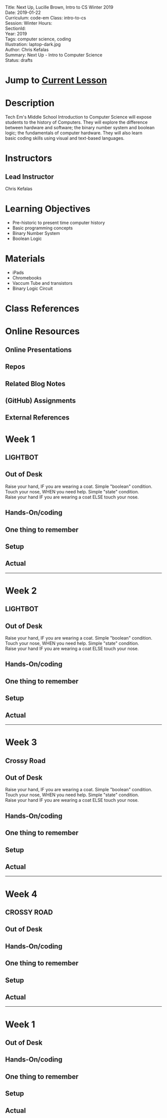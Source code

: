 Title: Next Up, Lucille Brown, Intro to CS Winter 2019	
Date: 2019-01-22	
Curriculum: code-em	
Class: intro-to-cs	
Session: Winter	
Hours:	
SectionId:	
Year: 2019	
Tags: computer science, coding	
Illustration: laptop-dark.jpg	
Author: Chris Kefalas	
Summary: Next Up - Intro to Computer Science	
Status: drafts	

 # Jump to [Current Lesson](#day-3)	

 # Description	
Tech Em's Middle School Introduction to Computer Science will expose	
students to the history of Computers. They will explore the difference	
between hardware and software; the binary number system and boolean	
logic; the fundamentals of computer hardware. They will also learn	
basic coding skills using visual and text-based languages.	

# Instructors	

## Lead Instructor	
Chris Kefalas	
 
# Learning Objectives	

 * Pre-historic to present time computer history	
 * Basic programming concepts	
 * Binary Number System	
 * Boolean Logic	

# Materials	

 * iPads	
 * Chromebooks	
 * Vaccum Tube and transistors	
 * Binary Logic Circuit	

# Class References	

# Online Resources	

## Online Presentations	

## Repos	

## Related Blog Notes	

## (GitHub) Assignments	

## External References	

<h1><a name="week-1">Week 1</a></h1>	

## LIGHTBOT	

<!--![If only.](images/if.jpg)	-->

## Out of Desk	
Raise your hand, IF you are wearing a coat. Simple "boolean" condition.	
Touch your nose, WHEN you need help. Simple "state" condition.	
Raise your hand IF you are wearing a coat ELSE touch your nose.	

[//]: # (For this activity we will ask the class questions that begin with the word IF, and relate it to an article of clothing, and ask if them to raise their hands if the IF statement is true for them. *"If you are wearing a jacket, raise your hand"* *"If you are wearing shoes, and a hat... raise your hand"*)	


## Hands-On/coding

[//]: # 

## One thing to remember	

## Setup	

## Actual	

---

<h1><a name="week-2">Week 2</a></h1>	

## LIGHTBOT

<!--![If only.](images/if.jpg)	-->

## Out of Desk	
Raise your hand, IF you are wearing a coat. Simple "boolean" condition.	
Touch your nose, WHEN you need help. Simple "state" condition.	
Raise your hand IF you are wearing a coat ELSE touch your nose.	

[//]: # (For this activity we will ask the class questions that begin with the word IF, and relate it to an article of clothing, and ask if them to raise their hands if the IF statement is true for them. *"If you are wearing a jacket, raise your hand"* *"If you are wearing shoes, and a hat... raise your hand"*)	

## Hands-On/coding	

[//]: # 

## One thing to remember	

## Setup	

## Actual	

----

<h1><a name="week-3">Week 3</a></h1>	

## Crossy Road	



<!--![If only.](images/if.jpg)	-->

## Out of Desk	
Raise your hand, IF you are wearing a coat. Simple "boolean" condition.	
Touch your nose, WHEN you need help. Simple "state" condition.	
Raise your hand IF you are wearing a coat ELSE touch your nose.	

[//]: # (For this activity we will ask the class questions that begin with the word IF, and relate it to an article of clothing, and ask if them to raise their hands if the IF statement is true for them. *"If you are wearing a jacket, raise your hand"* *"If you are wearing shoes, and a hat... raise your hand"*)	

## Hands-On/coding	

[//]: #

## One thing to remember	

## Setup	

## Actual	

----

<h1><a name="week-4">Week 4</a></h1>	

## CROSSY ROAD	

<!--![If only.](images/if.jpg)	-->

## Out of Desk	

[//]: # 

## Hands-On/coding	

[//]: # 	

## One thing to remember	

## Setup	

## Actual	

----

<h1><a name="week-1">Week 1</a></h1>	

## 	

<!--![If only.](images/if.jpg)	-->

## Out of Desk	

[//]: # 	

## Hands-On/coding	

[//]: # 

## One thing to remember	

## Setup	

## Actual	
